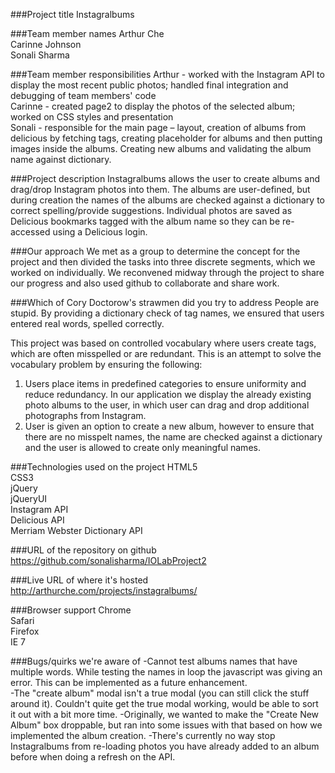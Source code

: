 ###Project title
Instagralbums

###Team member names
Arthur Che  
Carinne Johnson  
Sonali Sharma

###Team member responsibilities
Arthur - worked with the Instagram API to display the most recent public photos; handled final integration and debugging of team members' code  
Carinne - created page2 to display the photos of the selected album; worked on CSS styles and presentation  
Sonali - responsible for the main page – layout, creation of albums from delicious by fetching tags, creating placeholder for albums and then putting images inside the albums. Creating new albums and validating
the album name against dictionary.

###Project description
Instagralbums allows the user to create albums and drag/drop Instagram photos into them. The albums are user-defined, but during creation the names of the albums are checked against a dictionary to correct spelling/provide suggestions. Individual photos are saved as Delicious bookmarks tagged with the album name so they can be re-accessed using a Delicious login.

###Our approach
We met as a group to determine the concept for the project and then divided the tasks into three discrete segments, which we worked on individually. We reconvened midway through the project to share our progress and also used github to collaborate and share work.

###Which of Cory Doctorow's strawmen did you try to address
People are stupid. By providing a dictionary check of tag names, we ensured that users entered real words, spelled correctly.

This project was based on controlled vocabulary where users create tags, which are often misspelled or are redundant. This is an attempt to solve the vocabulary problem by ensuring the following:

1) Users place items in predefined categories to ensure uniformity and reduce redundancy. In our application we display the already existing photo albums to the user, in which user can drag and drop additional
photographs from Instagram.  
2) User is given an option to create a new album, however to ensure that there are no misspelt names, the name are checked against a dictionary and the user is allowed to create only meaningful names.

###Technologies used on the project
HTML5  
CSS3  
jQuery  
jQueryUI  
Instagram API  
Delicious API  
Merriam Webster Dictionary API  

###URL of the repository on github
https://github.com/sonalisharma/IOLabProject2 

###Live URL of where it's hosted
http://arthurche.com/projects/instagralbums/

###Browser support
Chrome  
Safari  
Firefox  
IE 7  

###Bugs/quirks we're aware of
-Cannot test albums names that have multiple words. While testing the names in loop the javascript was giving an error. This can be implemented as a future enhancement.  
-The "create album" modal isn't a true modal (you can still click the stuff around it). Couldn't quite get the true modal working, would be able to sort it out with a bit more time.
-Originally, we wanted to make the "Create New Album" box droppable, but ran into some issues with that based on how we implemented the album creation.
-There's currently no way stop Instagralbums from re-loading photos you have already added to an album before when doing a refresh on the API.